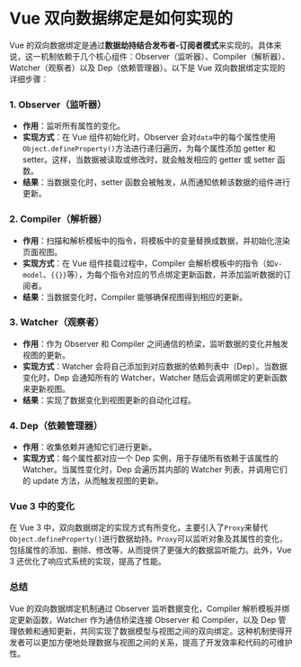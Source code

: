 # Vue 双向数据绑定是如何实现的

Vue 的双向数据绑定是通过**数据劫持结合发布者-订阅者模式**来实现的。具体来说，这一机制依赖于几个核心组件：Observer（监听器）、Compiler（解析器）、Watcher（观察者）以及 Dep（依赖管理器）。以下是 Vue 双向数据绑定实现的详细步骤：

### 1. Observer（监听器）

- **作用**：监听所有属性的变化。
- **实现方式**：在 Vue 组件初始化时，Observer 会对`data`中的每个属性使用`Object.defineProperty()`方法进行递归遍历，为每个属性添加 getter 和 setter。这样，当数据被读取或修改时，就会触发相应的 getter 或 setter 函数。
- **结果**：当数据变化时，setter 函数会被触发，从而通知依赖该数据的组件进行更新。

### 2. Compiler（解析器）

- **作用**：扫描和解析模板中的指令，将模板中的变量替换成数据，并初始化渲染页面视图。
- **实现方式**：在 Vue 组件挂载过程中，Compiler 会解析模板中的指令（如`v-model`、`{{}}`等），为每个指令对应的节点绑定更新函数，并添加监听数据的订阅者。
- **结果**：当数据变化时，Compiler 能够确保视图得到相应的更新。

### 3. Watcher（观察者）

- **作用**：作为 Observer 和 Compiler 之间通信的桥梁，监听数据的变化并触发视图的更新。
- **实现方式**：Watcher 会将自己添加到对应数据的依赖列表中（Dep）。当数据变化时，Dep 会通知所有的 Watcher，Watcher 随后会调用绑定的更新函数来更新视图。
- **结果**：实现了数据变化到视图更新的自动化过程。

### 4. Dep（依赖管理器）

- **作用**：收集依赖并通知它们进行更新。
- **实现方式**：每个属性都对应一个 Dep 实例，用于存储所有依赖于该属性的 Watcher。当属性变化时，Dep 会遍历其内部的 Watcher 列表，并调用它们的 update 方法，从而触发视图的更新。

### Vue 3 中的变化

在 Vue 3 中，双向数据绑定的实现方式有所变化，主要引入了`Proxy`来替代`Object.defineProperty()`进行数据劫持。`Proxy`可以监听对象及其属性的变化，包括属性的添加、删除、修改等，从而提供了更强大的数据监听能力。此外，Vue 3 还优化了响应式系统的实现，提高了性能。

### 总结

Vue 的双向数据绑定机制通过 Observer 监听数据变化，Compiler 解析模板并绑定更新函数，Watcher 作为通信桥梁连接 Observer 和 Compiler，以及 Dep 管理依赖和通知更新，共同实现了数据模型与视图之间的双向绑定。这种机制使得开发者可以更加方便地处理数据与视图之间的关系，提高了开发效率和代码的可维护性。
